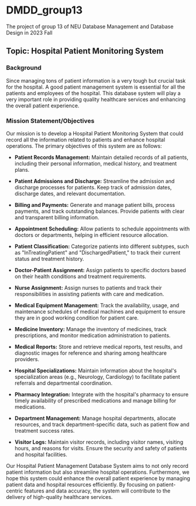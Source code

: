 # DMDD_group13
The project of group 13 of NEU Database Management and Database Design in 2023 Fall

## Topic: Hospital Patient Monitoring System

### Background

Since managing tons of patient information is a very tough but crucial task for the hospital. A good patient management system is essential for all the patients and employees of the hospital. This database system will play a very important role in providing quality healthcare services and enhancing the overall patient experience.


### Mission Statement/Objectives

Our mission is to develop a Hospital Patient Monitoring System that could record all the information related to patients and enhance hospital operations. The primary objectives of this system are as follows:

- 	**Patient Records Management:**
    Maintain detailed records of all patients, including their personal information, medical history, and treatment plans.

- 	**Patient Admissions and Discharge:**
    Streamline the admission and discharge processes for patients. Keep track of admission dates, discharge dates, and relevant documentation.

- 	**Billing and Payments:**
    Generate and manage patient bills, process payments, and track outstanding balances. Provide patients with clear and transparent billing information.

- 	**Appointment Scheduling:**
    Allow patients to schedule appointments with doctors or departments, helping in efficient resource allocation.

- 	**Patient Classification:**
    Categorize patients into different subtypes, such as "InTreatingPatient" and "DischargedPatient," to track their current status and treatment history.

- 	**Doctor-Patient Assignment:**
    Assign patients to specific doctors based on their health conditions and treatment requirements.

- 	**Nurse Assignment:**
    Assign nurses to patients and track their responsibilities in assisting patients with care and medication.

- 	**Medical Equipment Management:**
    Track the availability, usage, and maintenance schedules of medical machines and equipment to ensure they are in good working condition for patient care.

- 	**Medicine Inventory:**
    Manage the inventory of medicines, track prescriptions, and monitor medication administration to patients.

- 	**Medical Reports:**
    Store and retrieve medical reports, test results, and diagnostic images for reference and sharing among healthcare providers.

- 	**Hospital Specializations:**
    Maintain information about the hospital's specialization areas (e.g., Neurology, Cardiology) to facilitate patient referrals and departmental coordination.

- 	**Pharmacy Integration:**
    Integrate with the hospital's pharmacy to ensure timely availability of prescribed medications and manage billing for medications.

- 	**Department Management:**
    Manage hospital departments, allocate resources, and track department-specific data, such as patient flow and treatment success rates.

- 	**Visitor Logs:**
    Maintain visitor records, including visitor names, visiting hours, and reasons for visits. Ensure the security and safety of patients and hospital facilities.

Our Hospital Patient Management Database System aims to not only record patient information but also streamline hospital operations. Furthermore, we hope this system could enhance the overall patient experience by managing patient data and hospital resources efficiently. By focusing on patient-centric features and data accuracy, the system will contribute to the delivery of high-quality healthcare services.


